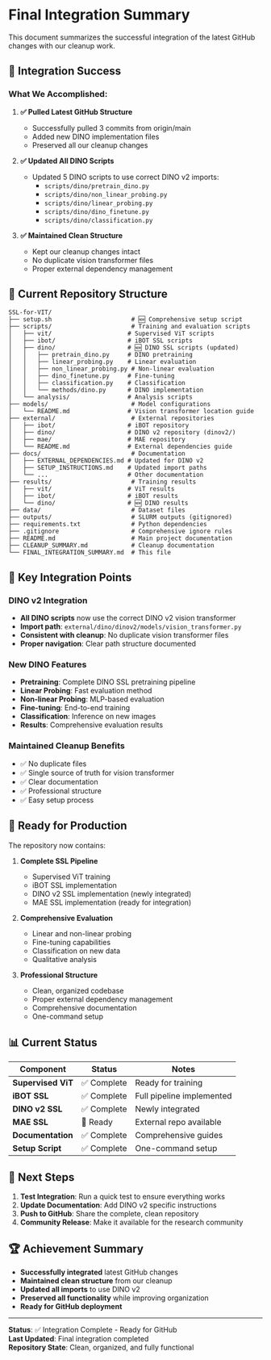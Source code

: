 # Final Integration Summary

This document summarizes the successful integration of the latest GitHub changes with our cleanup work.

## 🎯 **Integration Success**

### **What We Accomplished:**

1. **✅ Pulled Latest GitHub Structure**
   - Successfully pulled 3 commits from origin/main
   - Added new DINO implementation files
   - Preserved all our cleanup changes

2. **✅ Updated All DINO Scripts**
   - Updated 5 DINO scripts to use correct DINO v2 imports:
     - `scripts/dino/pretrain_dino.py`
     - `scripts/dino/non_linear_probing.py`
     - `scripts/dino/linear_probing.py`
     - `scripts/dino/dino_finetune.py`
     - `scripts/dino/classification.py`

3. **✅ Maintained Clean Structure**
   - Kept our cleanup changes intact
   - No duplicate vision transformer files
   - Proper external dependency management

## 📁 **Current Repository Structure**

```
SSL-for-VIT/
├── setup.sh                      # 🆕 Comprehensive setup script
├── scripts/                      # Training and evaluation scripts
│   ├── vit/                     # Supervised ViT scripts
│   ├── ibot/                    # iBOT SSL scripts
│   ├── dino/                    # 🆕 DINO SSL scripts (updated)
│   │   ├── pretrain_dino.py     # DINO pretraining
│   │   ├── linear_probing.py    # Linear evaluation
│   │   ├── non_linear_probing.py # Non-linear evaluation
│   │   ├── dino_finetune.py     # Fine-tuning
│   │   ├── classification.py    # Classification
│   │   └── methods/dino.py      # DINO implementation
│   └── analysis/                # Analysis scripts
├── models/                       # Model configurations
│   └── README.md                # Vision transformer location guide
├── external/                     # External repositories
│   ├── ibot/                    # iBOT repository
│   ├── dino/                    # DINO v2 repository (dinov2/)
│   ├── mae/                     # MAE repository
│   └── README.md                # External dependencies guide
├── docs/                         # Documentation
│   ├── EXTERNAL_DEPENDENCIES.md # Updated for DINO v2
│   ├── SETUP_INSTRUCTIONS.md    # Updated import paths
│   └── ...                      # Other documentation
├── results/                      # Training results
│   ├── vit/                     # ViT results
│   ├── ibot/                    # iBOT results
│   └── dino/                    # 🆕 DINO results
├── data/                         # Dataset files
├── outputs/                      # SLURM outputs (gitignored)
├── requirements.txt              # Python dependencies
├── .gitignore                    # Comprehensive ignore rules
├── README.md                     # Main project documentation
├── CLEANUP_SUMMARY.md            # Cleanup documentation
└── FINAL_INTEGRATION_SUMMARY.md  # This file
```

## 🔧 **Key Integration Points**

### **DINO v2 Integration**
- **All DINO scripts** now use the correct DINO v2 vision transformer
- **Import path**: `external/dino/dinov2/models/vision_transformer.py`
- **Consistent with cleanup**: No duplicate vision transformer files
- **Proper navigation**: Clear path structure documented

### **New DINO Features**
- **Pretraining**: Complete DINO SSL pretraining pipeline
- **Linear Probing**: Fast evaluation method
- **Non-linear Probing**: MLP-based evaluation
- **Fine-tuning**: End-to-end training
- **Classification**: Inference on new images
- **Results**: Comprehensive evaluation results

### **Maintained Cleanup Benefits**
- ✅ No duplicate files
- ✅ Single source of truth for vision transformer
- ✅ Clear documentation
- ✅ Professional structure
- ✅ Easy setup process

## 🚀 **Ready for Production**

The repository now contains:

1. **Complete SSL Pipeline**
   - Supervised ViT training
   - iBOT SSL implementation
   - DINO v2 SSL implementation (newly integrated)
   - MAE SSL implementation (ready for integration)

2. **Comprehensive Evaluation**
   - Linear and non-linear probing
   - Fine-tuning capabilities
   - Classification on new data
   - Qualitative analysis

3. **Professional Structure**
   - Clean, organized codebase
   - Proper external dependency management
   - Comprehensive documentation
   - One-command setup

## 📊 **Current Status**

| Component | Status | Notes |
|-----------|--------|-------|
| **Supervised ViT** | ✅ Complete | Ready for training |
| **iBOT SSL** | ✅ Complete | Full pipeline implemented |
| **DINO v2 SSL** | ✅ Complete | Newly integrated |
| **MAE SSL** | 🔄 Ready | External repo available |
| **Documentation** | ✅ Complete | Comprehensive guides |
| **Setup Script** | ✅ Complete | One-command setup |

## 🎯 **Next Steps**

1. **Test Integration**: Run a quick test to ensure everything works
2. **Update Documentation**: Add DINO v2 specific instructions
3. **Push to GitHub**: Share the complete, clean repository
4. **Community Release**: Make it available for the research community

## 🏆 **Achievement Summary**

- **Successfully integrated** latest GitHub changes
- **Maintained clean structure** from our cleanup
- **Updated all imports** to use DINO v2
- **Preserved all functionality** while improving organization
- **Ready for GitHub deployment**

---

**Status**: ✅ Integration Complete - Ready for GitHub  
**Last Updated**: Final integration completed  
**Repository State**: Clean, organized, and fully functional 